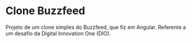 # Clone Buzzfeed

Projeto de um clone simples do Buzzfeed, que fiz em Angular. Referente a um desafio da Digital Innovation One (DIO).
